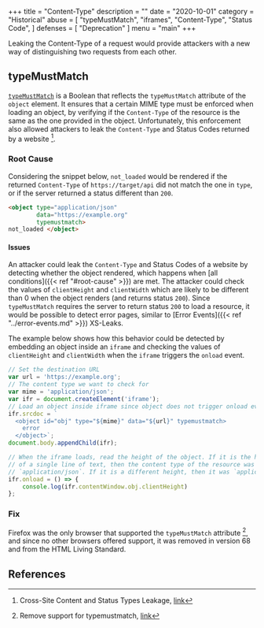 +++
title = "Content-Type"
description = ""
date = "2020-10-01"
category = "Historical"
abuse = [
    "typeMustMatch",
    "iframes",
    "Content-Type",
    "Status Code",
]
defenses = [
    "Deprecation"
]
menu = "main"
+++

Leaking the Content-Type of a request would provide attackers with a new way of distinguishing two requests from each other.

## typeMustMatch

[`typeMustMatch`](https://web.archive.org/web/20210421092442/https://developer.mozilla.org/en-US/docs/Web/API/HTMLObjectElement/typeMustMatch) is a Boolean that reflects the `typeMustMatch` attribute of the `object` element. It ensures that a certain MIME type must be enforced when loading an object, by verifying if the `Content-Type` of the resource is the same as the one provided in the object. Unfortunately, this enforcement also allowed attackers to leak the `Content-Type` and Status Codes returned by a website [^1].

### Root Cause

Considering the snippet below, `not_loaded` would be rendered if the returned `Content-Type` of `https://target/api` did not match the one in `type`, or if the server returned a status different than `200`.

```html
<object type="application/json"
        data="https://example.org"
        typemustmatch>
not_loaded </object>
```

#### Issues

An attacker could leak the `Content-Type` and Status Codes of a website by detecting whether the object rendered, which happens when [all conditions]({{< ref "#root-cause" >}}) are met. The attacker could check the values of `clientHeight` and `clientWidth` which are likely to be different than 0 when the object renders (and returns status `200`). Since `typeMustMatch` requires the server to return status `200` to load a resource, it would be possible to detect error pages, similar to [Error Events]({{< ref "../error-events.md" >}}) XS-Leaks.

The example below shows how this behavior could be detected by embedding an object inside an `iframe` and checking the values of `clientHeight` and `clientWidth` when the `iframe` triggers the `onload` event.


```javascript
// Set the destination URL
var url = 'https://example.org';
// The content type we want to check for
var mime = 'application/json';
var ifr = document.createElement('iframe');
// Load an object inside iframe since object does not trigger onload event
ifr.srcdoc = `
  <object id="obj" type="${mime}" data="${url}" typemustmatch>
    error
  </object>`;
document.body.appendChild(ifr);

// When the iframe loads, read the height of the object. If it is the height 
// of a single line of text, then the content type of the resource was not 
// `application/json`. If it is a different height, then it was `application/json`. 
ifr.onload = () => {
    console.log(ifr.contentWindow.obj.clientHeight)
};
```

### Fix

Firefox was the only browser that supported the `typeMustMatch` attribute [^2], and since no other browsers offered support, it was removed in version 68 and from the HTML Living Standard.

## References

[^1]: Cross-Site Content and Status Types Leakage, [link](https://medium.com/bugbountywriteup/cross-site-content-and-status-types-leakage-ef2dab0a492)
[^2]: Remove support for typemustmatch, [link](https://bugzilla.mozilla.org/show_bug.cgi?id=1548773)
